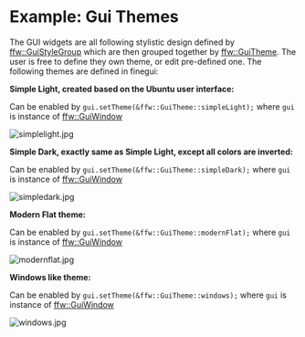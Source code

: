 Example: Gui Themes
=================

The GUI widgets are all following stylistic design defined by [ffw::GuiStyleGroup](ffw_GuiStyleGroup.html) which are then grouped together by [ffw::GuiTheme](ffw_GuiTheme.html). The user is free to define they own theme, or edit pre-defined one. The following themes are defined in finegui:

**Simple Light, created based on the Ubuntu user interface:**

Can be enabled by `gui.setTheme(&ffw::GuiTheme::simpleLight);` where `gui` is instance of [ffw::GuiWindow](ffw_GuiWindow.html)

![simplelight.jpg](simplelight.jpg)


**Simple Dark, exactly same as Simple Light, except all colors are inverted:**

Can be enabled by `gui.setTheme(&ffw::GuiTheme::simpleDark);` where `gui` is instance of [ffw::GuiWindow](ffw_GuiWindow.html)

![simpledark.jpg](simpledark.jpg)


**Modern Flat theme:**

Can be enabled by `gui.setTheme(&ffw::GuiTheme::modernFlat);` where `gui` is instance of [ffw::GuiWindow](ffw_GuiWindow.html)

![modernflat.jpg](modernflat.jpg)


**Windows like theme:**

Can be enabled by `gui.setTheme(&ffw::GuiTheme::windows);` where `gui` is instance of [ffw::GuiWindow](ffw_GuiWindow.html)

![windows.jpg](windows.jpg)
 

